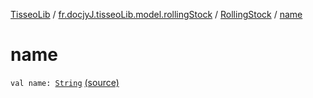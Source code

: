 [TisseoLib](../../index.md) / [fr.docjyJ.tisseoLib.model.rollingStock](../index.md) / [RollingStock](index.md) / [name](./name.md)

# name

`val name: `[`String`](https://kotlinlang.org/api/latest/jvm/stdlib/kotlin/-string/index.html) [(source)](https://github.com/docjyj/tisseoLib/tree/master/src/main/kotlin/fr/docjyJ/tisseoLib/model/rollingStock/RollingStock.kt#L10)